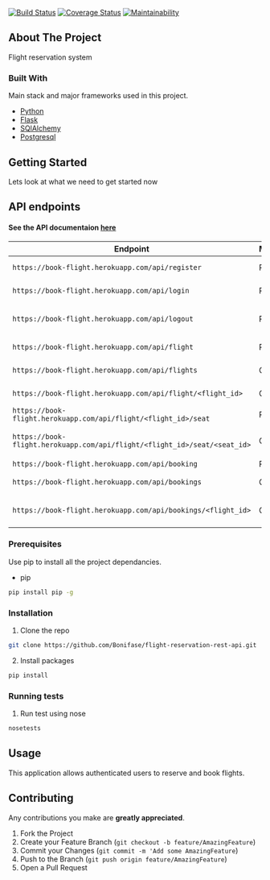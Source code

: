 [![Build Status](https://travis-ci.org/Bonifase/flight-reservation-api.svg?branch=develop)](https://travis-ci.org/Bonifase/flight-reservation-api) [![Coverage Status](https://coveralls.io/repos/github/Bonifase/flight-reservation-api/badge.svg?branch=develop)](https://coveralls.io/github/Bonifase/flight-reservation-api?branch=develop) [![Maintainability](https://api.codeclimate.com/v1/badges/6aff2c80302fc35d4afa/maintainability)](https://codeclimate.com/github/Bonifase/flight-reservation-api/maintainability)

<!-- ABOUT THE PROJECT -->

## About The Project

Flight reservation system

### Built With

Main stack and major frameworks used in this project.

- [Python](https://www.python.org/)
- [Flask](http://flask.pocoo.org/)
- [SQlAlchemy](https://www.sqlalchemy.org/)
- [Postgresql](https://www.postgresql.org/)

<!-- GETTING STARTED -->

## Getting Started

Lets look at what we need to get started now

## API endpoints

#### See the API documentaion [here](https://web.postman.co/collections/4175392-ff45c916-b1fc-4a94-9034-4733f9dd04d3?version=latest&workspace=16c98f63-155f-41f9-8895-523531f8619c#1ab35c18-1847-4e5a-85ed-98300c490082)

| Endpoint                                                                  | Method | Description              |
| ------------------------------------------------------------------------- | ------ | ------------------------ |
| `https://book-flight.herokuapp.com/api/register`                          | POST   | Register users           |
| `https://book-flight.herokuapp.com/api/login`                             | POST   | Login users with JWT     |
| `https://book-flight.herokuapp.com/api/logout`                            | POST   | Logout users with JWT    |
| `https://book-flight.herokuapp.com/api/flight`                            | POST   | Add new flight           |
| `https://book-flight.herokuapp.com/api/flights`                           | GET    | Get all flights          |
| `https://book-flight.herokuapp.com/api/flight/<flight_id>`                | GET    | Get one flights          |
| `https://book-flight.herokuapp.com/api/flight/<flight_id>/seat`           | POST   | Add seat                 |
| `https://book-flight.herokuapp.com/api/flight/<flight_id>/seat/<seat_id>` | GET    | Get one seat in a flight |
| `https://book-flight.herokuapp.com/api/booking`                           | POST   | Book flight              |
| `https://book-flight.herokuapp.com/api/bookings`                          | GET    | Get all bookins          |
| `https://book-flight.herokuapp.com/api/bookings/<flight_id>`              | GET    | Get all users bookings   |

### Prerequisites

Use pip to install all the project dependancies.

- pip

```sh
pip install pip -g
```

### Installation

1. Clone the repo

```sh
git clone https://github.com/Bonifase/flight-reservation-rest-api.git
```

2. Install packages

```sh
pip install
```

### Running tests

1. Run test using nose

```sh
nosetests
```

## Usage

This application allows authenticated users to reserve and book flights.

## Contributing

Any contributions you make are **greatly appreciated**.

1. Fork the Project
2. Create your Feature Branch (`git checkout -b feature/AmazingFeature`)
3. Commit your Changes (`git commit -m 'Add some AmazingFeature`)
4. Push to the Branch (`git push origin feature/AmazingFeature`)
5. Open a Pull Request
